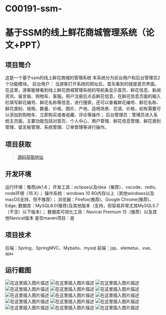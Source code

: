 # C00191-ssm-
# 基于SSM的线上鲜花商城管理系统（论文+PPT）

## 项目简介
这是一个基于ssm的线上鲜花商城的管理系统
本系统分为前台用户和后台管理员2个功能模块。
前台用户： 当游客打开系统的网址后，首先看到的就是首页界面。在这里，游客能够看到线上鲜花商城管理系统的导航条显示首页、鲜花信息、新闻资讯、留言板、购物车、客服。用户注册后点击鲜花信息，在鲜花信息页面的输入栏填写鲜花编号、鲜花名称等信息，进行搜索，还可以查看鲜花编号、鲜花名称、鲜花类别、规格、数量、价格、图片、产地、适用场景、花语、价格，如有需要可以添加到购物车、立即购买或者收藏、评论等操作；
后台管理员：管理员进入系统主页面，主要功能包括对首页、个人中心、用户管理、鲜花信息管理、鲜花类别管理、留言板管理、系统管理、订单管理等进行操作。



## 项目获取
> [源码获取地址](http://www.manoncode.cn/details?id=191)

 
## 开发环境

运行环境：推荐jdk1.8；
开发工具：eclipse以及idea（推荐）、vscode、redis、node环境（16.X）；
操作系统：windows 10 8G内存以上（其他windows以及macOS支持，但不推荐）；
浏览器：Firefox(推荐)、Google Chrome(推荐)、Edge;
数据库：MySQL8.0(推荐)及其他版本（支持，但容易异常尤其MySQL5.7（不含）以下版本）；
数据库可视化工具：Navicat Premium 15（推荐）以及其他Navicat版本
是否maven项目：是

## 项目技术
 
后端：Spring、SpringMVC、Mybatis、mysql
前端：jsp、elemetui、vue、ajax


## 运行截图
![在这里插入图片描述](https://img-blog.csdnimg.cn/direct/5abc6c1a4c1e436284931c7419daeba1.png#pic_center)
![在这里插入图片描述](https://img-blog.csdnimg.cn/direct/80f538909e034975a3f7bf2e513bc820.png#pic_center)
![在这里插入图片描述](https://img-blog.csdnimg.cn/direct/acf702253b0c49159baedf632cb949ab.png#pic_center)
![在这里插入图片描述](https://img-blog.csdnimg.cn/direct/3fbfd686cbbd485296dffa7209dc3ab0.png#pic_center)
![在这里插入图片描述](https://img-blog.csdnimg.cn/direct/6b0760b4833945e0b9bc4c1ab71f19b6.png#pic_center)
![在这里插入图片描述](https://img-blog.csdnimg.cn/direct/302a191f76a64fc59b2d7d8de18e19ed.png#pic_center)
![在这里插入图片描述](https://img-blog.csdnimg.cn/direct/5ae8702b952449ca933189af32c91d25.png#pic_center)
![在这里插入图片描述](https://img-blog.csdnimg.cn/direct/6097205c628044aea8c9604749601c88.png#pic_center)
![在这里插入图片描述](https://img-blog.csdnimg.cn/direct/b50eb104e7ea4d8b888ebfb4d5d5187a.png#pic_center)
![在这里插入图片描述](https://img-blog.csdnimg.cn/direct/9884292f844a40ceacdfde14bdcbe6df.png#pic_center)
![在这里插入图片描述](https://img-blog.csdnimg.cn/direct/a1dbf1e535714df5a58936b02ea61325.png#pic_center)
![在这里插入图片描述](https://img-blog.csdnimg.cn/direct/bb47f9a64826458eb1dbf2c557ff5a42.png#pic_center)
![在这里插入图片描述](https://img-blog.csdnimg.cn/direct/e59fca4e5f1d4fdb99d11d8adc77a058.png#pic_center)
![在这里插入图片描述](https://img-blog.csdnimg.cn/direct/1738b583a3cc4929b98e52cdbcf256dc.png#pic_center)
![在这里插入图片描述](https://img-blog.csdnimg.cn/direct/8ea52843355e4ac78725debaa7902013.png#pic_center)

